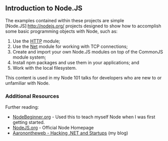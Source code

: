 Introduction to Node.JS
--------

The examples contained within these projects are simple [Node.JS]:http://nodejs.org/ projects
designed to show how to accomplish some basic programming objects with Node, such as:

1. Use the [HTTP](http://nodejs.org/docs/latest/api/http.html "Node.JS HTTP Module") module;
2. Use the [Net](http://nodejs.org/docs/latest/api/net.html "Node.JS Net Module") module for working with TCP connections;
3. Create and import your own Node.JS modules on top of the CommonJS module system;
4. Install npm packages and use them in your applications; and
5. Work with the local filesystem.

This content is used in my Node 101 talks for developers who are new to or unfamiliar with Node.

### Additional Resources ###
Further reading:
* [NodeBeginner.org](http://nodebeginner.org/) - Used this to teach myself Node when I was first getting started.
* [NodeJS.org](http://nodejs.org) - Official Node Homepage
* [Aaronontheweb - Hacking .NET and Startups](http://www.aaronstannard.com/) (my blog)